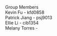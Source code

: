 Group Members <br>
Kevin Fu - kfd0858 <br>
Patrick Jiang - psj9013 <br>
Ellie Li - cib1354 <br>
Melany Torres -  <br>
